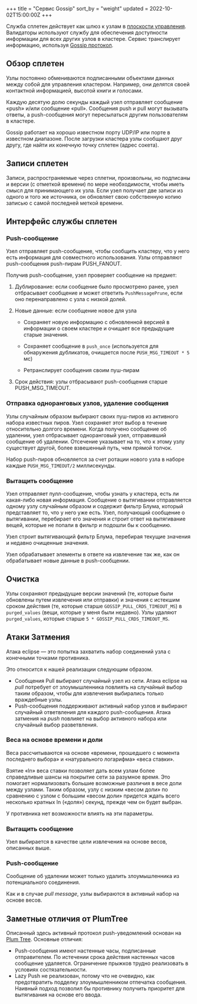 +++
title = "Сервис Gossip"
sort_by = "weight"
updated = 2022-10-02T15:00:00Z
+++

Служба сплетен действует как шлюз к узлам в [плоскости управления](terminology.md#control-plane). Валидаторы используют службу для обеспечения доступности информации для всех других узлов в кластере. Сервис транслирует информацию, используя [Gossip протокол](https://en.wikipedia.org/wiki/Gossip_protocol).

## Обзор сплетен

Узлы постоянно обмениваются подписанными объектами данных между собой для управления кластером. Например, они делятся своей контактной информацией, высотой книги и голосами.

Каждую десятую долю секунды каждый узел отправляет сообщение «push» и/или сообщение «pull». Сообщения push и pull могут вызывать ответы, а push-сообщения могут пересылаться другим пользователям в кластере.

Gossip работает на хорошо известном порту UDP/IP или порте в известном диапазоне. После загрузки кластера узлы сообщают друг другу, где найти их конечную точку сплетен (адрес сокета).

## Записи сплетен

Записи, распространяемые через сплетни, произвольны, но подписаны и версии (с отметкой времени) по мере необходимости, чтобы иметь смысл для принимающего их узла. Если узел получает две записи из одного и того же источника, он обновляет свою собственную копию записью с самой последней меткой времени.

## Интерфейс службы сплетен

### Push-сообщение

Узел отправляет push-сообщение, чтобы сообщить кластеру, что у него есть информация для совместного использования. Узлы отправляют push-сообщения push-пирам PUSH_FANOUT.

Получив push-сообщение, узел проверяет сообщение на предмет:

1. Дублирование: если сообщение было просмотрено ранее, узел отбрасывает сообщение и может ответить `PushMessagePrune`, если оно перенаправлено с узла с низкой долей.

2. Новые данные: если сообщение новое для узла
   
   - Сохраняет новую информацию с обновленной версией в информации о своем кластере и очищает все предыдущие старые значения.
   
   - Сохраняет сообщение в `push_once` (используется для обнаружения дубликатов, очищается после `PUSH_MSG_TIMEOUT * 5` мс)
   
   - Ретранслирует сообщения своим пуш-пирам

3. Срок действия: узлы отбрасывают push-сообщения старше PUSH_MSG_TIMEOUT.

### Отправка одноранговых узлов, удаление сообщения

Узлы случайным образом выбирают своих пуш-пиров из активного набора известных пиров. Узел сохраняет этот выбор в течение относительно долгого времени. Когда получено сообщение об удалении, узел отбрасывает одноранговый узел, отправивший сообщение об удалении. Отсечение указывает на то, что к этому узлу существует другой, более взвешенный путь, чем прямой толчок.

Набор push-пиров обновляется за счет ротации нового узла в наборе каждые `PUSH_MSG_TIMEOUT/2` миллисекунды.

### Вытащить сообщение

Узел отправляет пулл-сообщение, чтобы узнать у кластера, есть ли какая-либо новая информация. Сообщение о вытягивании отправляется одному узлу случайным образом и содержит фильтр Блума, который представляет то, что у него уже есть. Узел, получающий сообщение о вытягивании, перебирает его значения и строит ответ на вытягивание вещей, которые не попали в фильтр и подошли бы к сообщению.

Узел строит вытягивающий фильтр Блума, перебирая текущие значения и недавно очищенные значения.

Узел обрабатывает элементы в ответе на извлечение так же, как он обрабатывает новые данные в push-сообщении.

## Очистка

Узлы сохраняют предыдущие версии значений (те, которые были обновлены путем извлечения или отправки) и значения с истекшим сроком действия (те, которые старше `GOSSIP_PULL_CRDS_TIMEOUT_MS`) в `purged_values` (вещи, которые у меня были недавно). Узлы удаляют `purged_values`, которые старше `5 * GOSSIP_PULL_CRDS_TIMEOUT_MS`.

## Атаки Затмения

Атака eclipse — это попытка захватить набор соединений узла с конечными точками противника.

Это относится к нашей реализации следующим образом.

- Сообщения Pull выбирают случайный узел из сети. Атака eclipse на _pull_ потребует от злоумышленника повлиять на случайный выбор таким образом, чтобы для извлечения выбирались только враждебные узлы.
- Push-сообщения поддерживают активный набор узлов и выбирают случайный ответвления для каждого push-сообщения. Атака затмения на _push_ повлияет на выбор активного набора или случайный выбор разветвления.

### Веса на основе времени и доли

Веса рассчитываются на основе «времени, прошедшего с момента последнего выбора» и «натурального логарифма» «веса ставки».

Взятие «ln» веса ставки позволяет дать всем узлам более справедливые шансы на покрытие сети за разумное время. Это помогает нормализовать большие возможные различия в весе доли между узлами. Таким образом, узлу с низким «весом доли» по сравнению с узлом с большим «весом доли» придется ждать всего несколько кратных ln («доля») секунд, прежде чем он будет выбран.

У противника нет возможности влиять на эти параметры.

### Вытащить сообщение

Узел выбирается в качестве цели извлечения на основе весов, описанных выше.

### Push-сообщение

Сообщение об удалении может только удалить злоумышленника из потенциального соединения.

Как и в случае _pull message_, узлы выбираются в активный набор на основе весов.

## Заметные отличия от PlumTree

Описанный здесь активный протокол push-уведомлений основан на
[Plum Tree](https://haslab.uminho.pt/sites/default/files/jop/files/lpr07a.pdf).
Основные отличия:

- Push-сообщения имеют настенные часы, подписанные отправителем. По истечении срока действия настенных часов сообщение удаляется. Ограничение прыжков трудно реализовать в условиях состязательности.
- Lazy Push не реализован, потому что не очевидно, как предотвратить подделку злоумышленником отпечатка сообщения. Наивный подход позволил бы противнику получить приоритет для вытягивания на основе его ввода.
